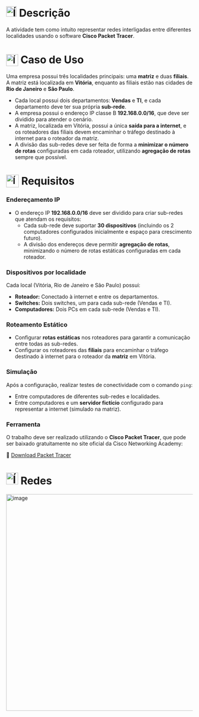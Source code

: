 # <img src="https://github.com/user-attachments/assets/caabfdf0-0f9e-44a3-8200-c6579fe87887" alt="Ícone de descrição" width="28"> Descrição
A atividade tem como intuito representar redes interligadas entre diferentes localidades usando o software **Cisco Packet Tracer**.

# <sub><img src="https://img.icons8.com/?size=100&id=kqyQaZS6Rp1n&format=png&color=000000" alt="Ícone de fluxograma" width="32"></sub>  Caso de Uso
Uma empresa possui três localidades principais: uma **matriz** e duas **filiais**.  
A matriz está localizada em **Vitória**, enquanto as filiais estão nas cidades de **Rio de Janeiro** e **São Paulo**.  

- Cada local possui dois departamentos: **Vendas** e **TI**, e cada departamento deve ter sua própria **sub-rede**.  
- A empresa possui o endereço IP classe B **192.168.0.0/16**, que deve ser dividido para atender o cenário.  
- A matriz, localizada em Vitória, possui a única **saída para a internet**, e os roteadores das filiais devem encaminhar o tráfego destinado à internet para o roteador da matriz.  
- A divisão das sub-redes deve ser feita de forma a **minimizar o número de rotas** configuradas em cada roteador, utilizando **agregação de rotas** sempre que possível.  

# <sub><img src="https://img.icons8.com/?size=100&id=jL3NncSLLzPF&format=png&color=000000" alt="Ícone de requisitos" width="34"></sub> Requisitos
### Endereçamento IP
- O endereço IP **192.168.0.0/16** deve ser dividido para criar sub-redes que atendam os requisitos:
  - Cada sub-rede deve suportar **30 dispositivos** (incluindo os 2 computadores configurados inicialmente e espaço para crescimento futuro).  
  - A divisão dos endereços deve permitir **agregação de rotas**, minimizando o número de rotas estáticas configuradas em cada roteador.  

### Dispositivos por localidade
Cada local (Vitória, Rio de Janeiro e São Paulo) possui:
- **Roteador:** Conectado à internet e entre os departamentos.  
- **Switches:** Dois switches, um para cada sub-rede (Vendas e TI).  
- **Computadores:** Dois PCs em cada sub-rede (Vendas e TI).  

### Roteamento Estático
- Configurar **rotas estáticas** nos roteadores para garantir a comunicação entre todas as sub-redes.  
- Configurar os roteadores das **filiais** para encaminhar o tráfego destinado à internet para o roteador da **matriz** em Vitória.  

### Simulação
Após a configuração, realizar testes de conectividade com o comando `ping`:
- Entre computadores de diferentes sub-redes e localidades.  
- Entre computadores e um **servidor fictício** configurado para representar a internet (simulado na matriz).  

### Ferramenta
O trabalho deve ser realizado utilizando o **Cisco Packet Tracer**, que pode ser baixado gratuitamente no site oficial da Cisco Networking Academy:

🔗 [Download Packet Tracer](https://www.netacad.com/resources/lab-downloads?courseLang=pt-BR)

# <img src="https://img.icons8.com/?size=100&id=0wmdU4RVIEp7&format=png&color=000000" alt="Ícone de roteador" width="32"> Redes
<img width="1842" height="584" alt="image" src="https://github.com/user-attachments/assets/bb94890c-0e8b-477d-84fe-901722e127af" />
